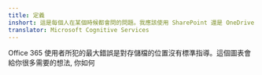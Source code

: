 ```yaml
---
title: 定義
inshort: 這是每個人在某個時候都會問的問題。我應該使用 SharePoint 還是 OneDrive 進行業務？
translator: Microsoft Cognitive Services
---
```



Office 365 使用者所犯的最大錯誤是對存儲檔的位置沒有標準指導。這個圖表會給你很多需要的想法, 你如何


